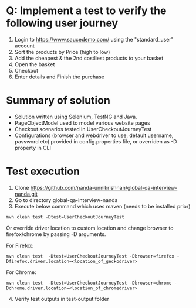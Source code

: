 # Q: Implement a test to verify the following user journey

 1. Login to https://www.saucedemo.com/ using the "standard_user" account
 2. Sort the products by Price (high to low)
 3. Add the cheapest & the 2nd costliest products to your basket
 4. Open the basket
 5. Checkout
 6. Enter details and Finish the purchase

# Summary of solution
- Solution written using Selenium, TestNG and Java.
- PageObjectModel used to model various website pages
- Checkout scenarios tested in UserCheckoutJourneyTest
- Configurations (browser and webdriver to use, default username, password etc) provided in config.properties file, or overriden as -D property in CLI


# Test execution

1. Clone https://github.com/nanda-unnikrishnan/global-qa-interview-nanda.git
2. Go to directory global-qa-interview-nanda
3. Execute below command which uses maven (needs to be installed prior)
```
mvn clean test -Dtest=UserCheckoutJourneyTest
```

Or override driver location to custom location and change browser to firefox/chrome by passing -D arguments.

For Firefox:
```
mvn clean test  -Dtest=UserCheckoutJourneyTest -Dbrowser=firefox -Dfirefox.driver.location=<location_of_geckodriver>
```

For Chrome:
```
mvn clean test  -Dtest=UserCheckoutJourneyTest -Dbrowser=chrome -Dchrome.driver.location=<location_of_chromedriver>
```

4. Verify test outputs in test-output folder
